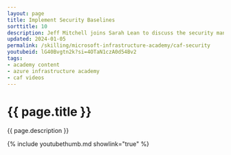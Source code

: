 ```yaml
---
layout: page
title: Implement Security Baselines
sorttitle: 10
description: Jeff Mitchell joins Sarah Lean to discuss the security management discipline of the Cloud Adoption Framework.
updated: 2024-01-05
permalink: /skilling/microsoft-infrastructure-academy/caf-security
youtubeid: lG40Bvgtn2k?si=4OTaN1czA0d54Bv2
tags: 
- academy content
- azure infrastructure academy
- caf videos
---
```


# {{ page.title }}

{{ page.description }}

{% include youtubethumb.md showlink="true" %}